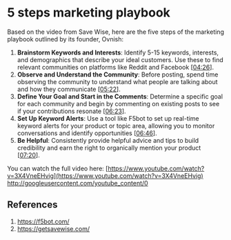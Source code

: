 # 5 steps marketing playbook

Based on the video from Save Wise, here are the five steps of the marketing playbook outlined by its founder, Ovnish:

1.  **Brainstorm Keywords and Interests**: Identify 5-15 keywords, interests, and demographics that describe your ideal customers. Use these to find relevant communities on platforms like Reddit and Facebook [[04:26](http://www.youtube.com/watch?v=3X4VneEHvig&t=266)].
2.  **Observe and Understand the Community**: Before posting, spend time observing the community to understand what people are talking about and how they communicate [[05:22](http://www.youtube.com/watch?v=3X4VneEHvig&t=322)].
3.  **Define Your Goal and Start in the Comments**: Determine a specific goal for each community and begin by commenting on existing posts to see if your contributions resonate [[06:23](http://www.youtube.com/watch?v=3X4VneEHvig&t=383)].
4.  **Set Up Keyword Alerts**: Use a tool like F5bot to set up real-time keyword alerts for your product or topic area, allowing you to monitor conversations and identify opportunities [[06:46](http://www.youtube.com/watch?v=3X4VneEHvig&t=406)].
5.  **Be Helpful**: Consistently provide helpful advice and tips to build credibility and earn the right to organically mention your product [[07:20](http://www.youtube.com/watch?v=3X4VneEHvig&t=440)].

You can watch the full video here: [https://www.youtube.com/watch?v=3X4VneEHvig](https://www.youtube.com/watch?v=3X4VneEHvig)
http://googleusercontent.com/youtube_content/0

## References
1. https://f5bot.com/
2. https://getsavewise.com/

